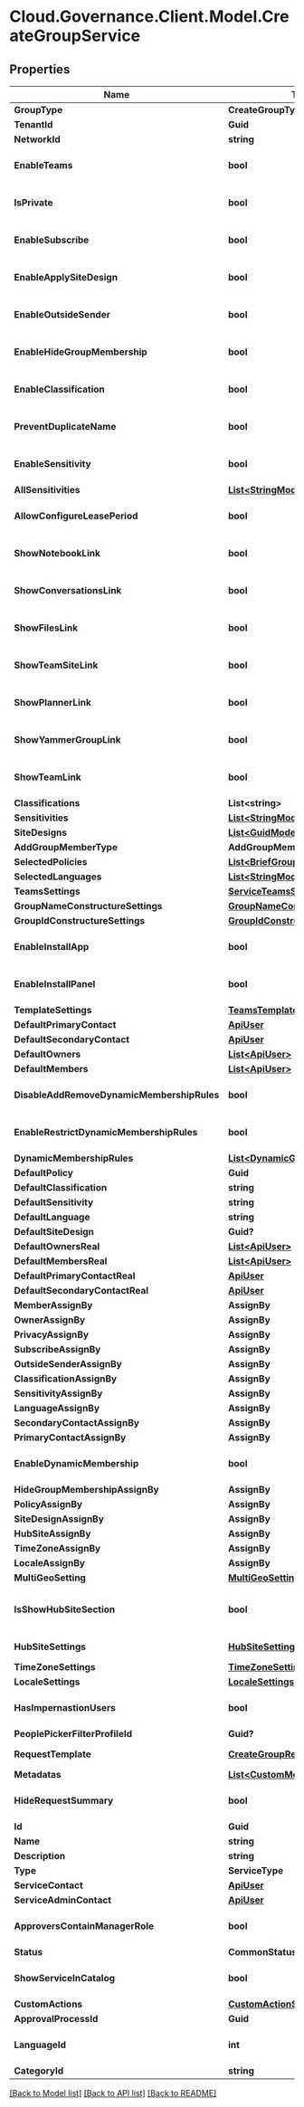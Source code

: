 # Cloud.Governance.Client.Model.CreateGroupService
## Properties

Name | Type | Description | Notes
------------ | ------------- | ------------- | -------------
**GroupType** | **CreateGroupType** |  | [optional] 
**TenantId** | **Guid** |  | [optional] 
**NetworkId** | **string** |  | [optional] 
**EnableTeams** | **bool** |  | [optional] [default to false]
**IsPrivate** | **bool** |  | [optional] [default to false]
**EnableSubscribe** | **bool** |  | [optional] [default to false]
**EnableApplySiteDesign** | **bool** |  | [optional] [default to false]
**EnableOutsideSender** | **bool** |  | [optional] [default to false]
**EnableHideGroupMembership** | **bool** |  | [optional] [default to false]
**EnableClassification** | **bool** |  | [optional] [default to false]
**PreventDuplicateName** | **bool** |  | [optional] [default to false]
**EnableSensitivity** | **bool** |  | [optional] [default to false]
**AllSensitivities** | [**List&lt;StringModel&gt;**](StringModel.md) |  | [optional] 
**AllowConfigureLeasePeriod** | **bool** |  | [optional] [default to false]
**ShowNotebookLink** | **bool** |  | [optional] [default to false]
**ShowConversationsLink** | **bool** |  | [optional] [default to false]
**ShowFilesLink** | **bool** |  | [optional] [default to false]
**ShowTeamSiteLink** | **bool** |  | [optional] [default to false]
**ShowPlannerLink** | **bool** |  | [optional] [default to false]
**ShowYammerGroupLink** | **bool** |  | [optional] [default to false]
**ShowTeamLink** | **bool** |  | [optional] [default to false]
**Classifications** | **List&lt;string&gt;** |  | [optional] 
**Sensitivities** | [**List&lt;StringModel&gt;**](StringModel.md) |  | [optional] 
**SiteDesigns** | [**List&lt;GuidModel&gt;**](GuidModel.md) |  | [optional] 
**AddGroupMemberType** | **AddGroupMemberType** |  | [optional] 
**SelectedPolicies** | [**List&lt;BriefGroupPolicy&gt;**](BriefGroupPolicy.md) |  | [optional] 
**SelectedLanguages** | [**List&lt;StringModel&gt;**](StringModel.md) |  | [optional] 
**TeamsSettings** | [**ServiceTeamsSettings**](ServiceTeamsSettings.md) |  | [optional] 
**GroupNameConstructureSettings** | [**GroupNameConstructureSettings**](GroupNameConstructureSettings.md) |  | [optional] 
**GroupIdConstructureSettings** | [**GroupIdConstructureSettings**](GroupIdConstructureSettings.md) |  | [optional] 
**EnableInstallApp** | **bool** |  | [optional] [default to false]
**EnableInstallPanel** | **bool** |  | [optional] [default to false]
**TemplateSettings** | [**TeamsTemplateServiceSettings**](TeamsTemplateServiceSettings.md) |  | [optional] 
**DefaultPrimaryContact** | [**ApiUser**](ApiUser.md) | ApiUser model | [optional] 
**DefaultSecondaryContact** | [**ApiUser**](ApiUser.md) | ApiUser model | [optional] 
**DefaultOwners** | [**List&lt;ApiUser&gt;**](ApiUser.md) |  | [optional] 
**DefaultMembers** | [**List&lt;ApiUser&gt;**](ApiUser.md) |  | [optional] 
**DisableAddRemoveDynamicMembershipRules** | **bool** |  | [optional] [default to false]
**EnableRestrictDynamicMembershipRules** | **bool** |  | [optional] [default to false]
**DynamicMembershipRules** | [**List&lt;DynamicGroupRuleInfo&gt;**](DynamicGroupRuleInfo.md) |  | [optional] 
**DefaultPolicy** | **Guid** |  | [optional] 
**DefaultClassification** | **string** |  | [optional] 
**DefaultSensitivity** | **string** |  | [optional] 
**DefaultLanguage** | **string** |  | [optional] 
**DefaultSiteDesign** | **Guid?** |  | [optional] 
**DefaultOwnersReal** | [**List&lt;ApiUser&gt;**](ApiUser.md) |  | [optional] 
**DefaultMembersReal** | [**List&lt;ApiUser&gt;**](ApiUser.md) |  | [optional] 
**DefaultPrimaryContactReal** | [**ApiUser**](ApiUser.md) | ApiUser model | [optional] 
**DefaultSecondaryContactReal** | [**ApiUser**](ApiUser.md) | ApiUser model | [optional] 
**MemberAssignBy** | **AssignBy** |  | [optional] 
**OwnerAssignBy** | **AssignBy** |  | [optional] 
**PrivacyAssignBy** | **AssignBy** |  | [optional] 
**SubscribeAssignBy** | **AssignBy** |  | [optional] 
**OutsideSenderAssignBy** | **AssignBy** |  | [optional] 
**ClassificationAssignBy** | **AssignBy** |  | [optional] 
**SensitivityAssignBy** | **AssignBy** |  | [optional] 
**LanguageAssignBy** | **AssignBy** |  | [optional] 
**SecondaryContactAssignBy** | **AssignBy** |  | [optional] 
**PrimaryContactAssignBy** | **AssignBy** |  | [optional] 
**EnableDynamicMembership** | **bool** |  | [optional] [default to false]
**HideGroupMembershipAssignBy** | **AssignBy** |  | [optional] 
**PolicyAssignBy** | **AssignBy** |  | [optional] 
**SiteDesignAssignBy** | **AssignBy** |  | [optional] 
**HubSiteAssignBy** | **AssignBy** |  | [optional] 
**TimeZoneAssignBy** | **AssignBy** | TimeZoneAssignBy | [optional] 
**LocaleAssignBy** | **AssignBy** | LocaleAssignBy | [optional] 
**MultiGeoSetting** | [**MultiGeoSetting**](MultiGeoSetting.md) |  | [optional] 
**IsShowHubSiteSection** | **bool** |  | [optional] [readonly] [default to false]
**HubSiteSettings** | [**HubSiteSettings**](HubSiteSettings.md) | Hub site settings model | [optional] 
**TimeZoneSettings** | [**TimeZoneSettings**](TimeZoneSettings.md) | TimeZoneSettings | [optional] 
**LocaleSettings** | [**LocaleSettings**](LocaleSettings.md) | LocaleSettings | [optional] 
**HasImpernastionUsers** | **bool** |  | [optional] [default to false]
**PeoplePickerFilterProfileId** | **Guid?** |  | [optional] 
**RequestTemplate** | [**CreateGroupRequest**](CreateGroupRequest.md) | Create group request model | [optional] 
**Metadatas** | [**List&lt;CustomMetadata&gt;**](CustomMetadata.md) |  | [optional] 
**HideRequestSummary** | **bool** |  | [optional] [default to false]
**Id** | **Guid** |  | [optional] 
**Name** | **string** |  | [optional] 
**Description** | **string** |  | [optional] 
**Type** | **ServiceType** |  | [optional] 
**ServiceContact** | [**ApiUser**](ApiUser.md) | ApiUser model | [optional] 
**ServiceAdminContact** | [**ApiUser**](ApiUser.md) | ApiUser model | [optional] 
**ApproversContainManagerRole** | **bool** |  | [optional] [default to false]
**Status** | **CommonStatus** |  | [optional] 
**ShowServiceInCatalog** | **bool** |  | [optional] [default to false]
**CustomActions** | [**CustomActionSettings**](CustomActionSettings.md) |  | [optional] 
**ApprovalProcessId** | **Guid** |  | [optional] 
**LanguageId** | **int** |  | [optional] [default to 0]
**CategoryId** | **string** |  | [optional] 

[[Back to Model list]](../README.md#documentation-for-models) [[Back to API list]](../README.md#documentation-for-api-endpoints) [[Back to README]](../README.md)

